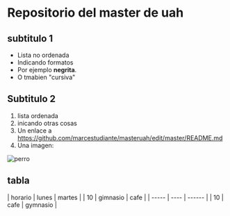 # Repositorio del master de uah

## subtitulo 1
- Lista no ordenada
- Indicando formatos
- Por ejemplo **negrita**.
- O tmabien "cursiva"

## Subtitulo 2
1. lista ordenada
2. inicando otras cosas
3. Un enlace a https://github.com/marcestudiante/masteruah/edit/master/README.md
4. Una imagen:

![perro](https://avatars3.githubusercontent.com/u/45243179?s=400&u=fc5a07ce1020c4fda94f705495f1b742e2bf05f5&v=4)



## tabla
| horario | lunes | martes | 
| 10 | gimnasio | cafe | 
| ----- | ---- | ------ |
| 10 | cafe | gymnasio |